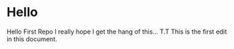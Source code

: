 Hello
=====
Hello
First Repo
I really hope I get the hang of this... T.T
This is the first edit in this document.
